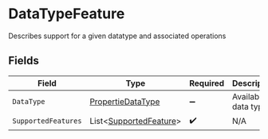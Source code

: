 # DataTypeFeature

Describes support for a given datatype and associated operations


## Fields

| Field                                                                 | Type                                                                  | Required                                                              | Description                                                           | Example                                                               |
| --------------------------------------------------------------------- | --------------------------------------------------------------------- | --------------------------------------------------------------------- | --------------------------------------------------------------------- | --------------------------------------------------------------------- |
| `DataType`                                                            | [PropertieDataType](../../Models/Components/PropertieDataType.md)     | :heavy_minus_sign:                                                    | Available data types                                                  | invoices                                                              |
| `SupportedFeatures`                                                   | List<[SupportedFeature](../../Models/Components/SupportedFeature.md)> | :heavy_check_mark:                                                    | N/A                                                                   |                                                                       |